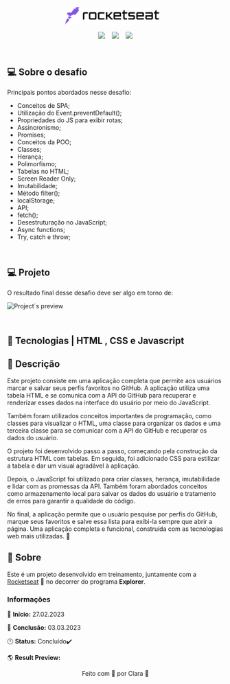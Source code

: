 <div align="center">
<img width="220px" src="https://raw.githubusercontent.com/Rocketseat/awesome/master/assets/logo_rocketseat.png" alt="">&nbsp;&nbsp;&nbsp;
<img width="150px" src="https://www.rocketseat.com.br/_next/image?url=%2Fassets%2Flogos%2Fexplorer.svg&w=256&q=75"  alt="">
<br>
<p align="center">
<img src="https://img.shields.io/github/last-commit/Clara-Pacheco/github_favorites"/>&nbsp;&nbsp;&nbsp;
<img src="https://img.shields.io/github/repo-size/Clara-Pacheco/github_favorites"/>&nbsp;&nbsp;&nbsp;
<img src="https://img.shields.io/github/languages/count/Clara-Pacheco/github_favorites"/>



</div>

<br>

## 💻 Sobre o desafio

Principais pontos abordados nesse desafio:

- Conceitos de SPA;
- Utilização do Event.preventDefault();
- Propriedades do JS para exibir rotas;
- Assincronismo;
- Promises;
- Conceitos da POO;
- Classes;
- Herança;
- Polimorfismo;
- Tabelas no HTML;
- Screen Reader Only;
- Imutabilidade;
- Método filter();
- localStorage;
- API;
- fetch();
- Desestruturação no JavaScript;
- Async functions;
- Try, catch e throw;

<br>

## 💻 Projeto

O resultado final desse desafio deve ser algo em torno de:

![Project´s preview]()

<br>

## 🧪 Tecnologias | HTML , CSS e Javascript  

## 📜 Descrição

Este projeto consiste em uma aplicação completa que permite aos usuários marcar e salvar seus perfis favoritos no GitHub. A aplicação utiliza uma tabela HTML e se comunica com a API do GitHub para recuperar e renderizar esses dados na interface do usuário por meio do JavaScript.

Também foram utilizados conceitos importantes de programação, como classes para visualizar o HTML, uma classe para organizar os dados e uma terceira classe para se comunicar com a API do GitHub e recuperar os dados do usuário.

O projeto foi desenvolvido passo a passo, começando pela construção da estrutura HTML com tabelas. Em seguida, foi adicionado CSS para estilizar a tabela e dar um visual agradável à aplicação.

Depois, o JavaScript foi utilizado para criar classes, herança, imutabilidade e lidar com as promessas da API. Também foram abordados conceitos como armazenamento local para salvar os dados do usuário e tratamento de erros para garantir a qualidade do código.

No final, a aplicação permite que o usuário pesquise por perfis do GitHub, marque seus favoritos e salve essa lista para exibi-la sempre que abrir a página. Uma aplicação completa e funcional, construída com as tecnologias web mais utilizadas. 🚀


##  📕 Sobre  

<p>Este é um projeto desenvolvido em treinamento, juntamente com a 
<a  href="https://www.rocketseat.com.br">Rocketseat</a> 🚀  
no decorrer do programa <b>Explorer</b>.  

<br>

### Informações  

📅 **Início:** 27.02.2023

📅 **Conclusão:** 03.03.2023

🕛 **Status:** Concluído✔️

🌎 **Result Preview:** 

<div align="center">
Feito com 💜 por Clara 🚀
</div>
</p>

